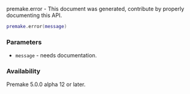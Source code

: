 premake.error - This document was generated, contribute by properly documenting this API.

```lua
premake.error(message)
```

### Parameters ###

* `message` - needs documentation.

### Availability ###

Premake 5.0.0 alpha 12 or later.

